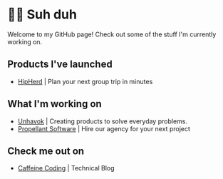 # 🤙🏽 Suh duh

Welcome to my GitHub page! Check out some of the stuff I'm currently working on.

## Products I've launched
- [HipHerd](https://hipherd.com) | Plan your next group trip in minutes

## What I'm working on
- [Unhavok](https://unhavok.com) | Creating products to solve everyday problems.
- [Propellant Software](https://propellant.io) | Hire our agency for your next project

## Check me out on
- [Caffeine Coding](https://caffeinecoding.com) | Technical Blog

<!--
**kelyvin/kelyvin** is a ✨ _special_ ✨ repository because its `README.md` (this file) appears on your GitHub profile.

Here are some ideas to get you started:

- 🔭 I’m currently working on ...
- 🌱 I’m currently learning ...
- 👯 I’m looking to collaborate on ...
- 🤔 I’m looking for help with ...
- 💬 Ask me about ...
- 📫 How to reach me: ...
- 😄 Pronouns: ...
- ⚡ Fun fact: ...
-->
